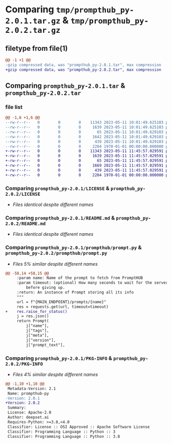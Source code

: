 # Comparing `tmp/prompthub_py-2.0.1.tar.gz` & `tmp/prompthub_py-2.0.2.tar.gz`

## filetype from file(1)

```diff
@@ -1 +1 @@
-gzip compressed data, was "prompthub_py-2.0.1.tar", max compression
+gzip compressed data, was "prompthub_py-2.0.2.tar", max compression
```

## Comparing `prompthub_py-2.0.1.tar` & `prompthub_py-2.0.2.tar`

### file list

```diff
@@ -1,6 +1,6 @@
--rw-r--r--   0        0        0    11343 2023-05-11 10:01:49.625103 prompthub_py-2.0.1/LICENSE
--rw-r--r--   0        0        0     1639 2023-05-11 10:01:49.625103 prompthub_py-2.0.1/README.md
--rw-r--r--   0        0        0       65 2023-05-11 10:01:49.629103 prompthub_py-2.0.1/prompthub/__init__.py
--rw-r--r--   0        0        0     1642 2023-05-11 10:01:49.629103 prompthub_py-2.0.1/prompthub/prompt.py
--rw-r--r--   0        0        0      439 2023-05-11 10:01:49.629103 prompthub_py-2.0.1/pyproject.toml
--rw-r--r--   0        0        0     2204 1970-01-01 00:00:00.000000 prompthub_py-2.0.1/PKG-INFO
+-rw-r--r--   0        0        0    11343 2023-05-11 11:45:57.029591 prompthub_py-2.0.2/LICENSE
+-rw-r--r--   0        0        0     1639 2023-05-11 11:45:57.029591 prompthub_py-2.0.2/README.md
+-rw-r--r--   0        0        0       65 2023-05-11 11:45:57.029591 prompthub_py-2.0.2/prompthub/__init__.py
+-rw-r--r--   0        0        0     1669 2023-05-11 11:45:57.029591 prompthub_py-2.0.2/prompthub/prompt.py
+-rw-r--r--   0        0        0      439 2023-05-11 11:45:57.029591 prompthub_py-2.0.2/pyproject.toml
+-rw-r--r--   0        0        0     2204 1970-01-01 00:00:00.000000 prompthub_py-2.0.2/PKG-INFO
```

### Comparing `prompthub_py-2.0.1/LICENSE` & `prompthub_py-2.0.2/LICENSE`

 * *Files identical despite different names*

### Comparing `prompthub_py-2.0.1/README.md` & `prompthub_py-2.0.2/README.md`

 * *Files identical despite different names*

### Comparing `prompthub_py-2.0.1/prompthub/prompt.py` & `prompthub_py-2.0.2/prompthub/prompt.py`

 * *Files 5% similar despite different names*

```diff
@@ -58,14 +58,15 @@
     :param name: Name of the prompt to fetch from PromptHUB
     :param timeout: (optional) How many seconds to wait for the server to send data
         before giving up.
     :return: An instance of Prompt storing all its info
     """
     url = f"{MAIN_ENDPOINT}/prompts/{name}"
     res = requests.get(url, timeout=timeout)
+    res.raise_for_status()
     j = res.json()
     return Prompt(
         j["name"],
         j["tags"],
         j["meta"],
         j["version"],
         j["prompt_text"],
```

### Comparing `prompthub_py-2.0.1/PKG-INFO` & `prompthub_py-2.0.2/PKG-INFO`

 * *Files 4% similar despite different names*

```diff
@@ -1,10 +1,10 @@
 Metadata-Version: 2.1
 Name: prompthub-py
-Version: 2.0.1
+Version: 2.0.2
 Summary: 
 License: Apache-2.0
 Author: deepset.ai
 Requires-Python: >=3.8,<4.0
 Classifier: License :: OSI Approved :: Apache Software License
 Classifier: Programming Language :: Python :: 3
 Classifier: Programming Language :: Python :: 3.8
```

